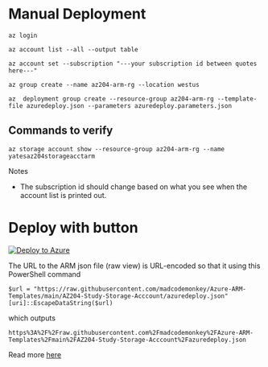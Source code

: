 # Manual Deployment
```az login```

```az account list --all --output table```

```az account set --subscription "---your subscription id between quotes here---"```

```az group create --name az204-arm-rg --location westus```

```az  deployment group create --resource-group az204-arm-rg --template-file azuredeploy.json --parameters azuredeploy.parameters.json```

## Commands to verify 
```az storage account show --resource-group az204-arm-rg --name yatesaz204storageacctarm```

Notes
-	The subscription id should change based on what you see when the account list is printed out.


# Deploy with button
[![Deploy to Azure](https://aka.ms/deploytoazurebutton)](https://portal.azure.com/#create/Microsoft.Template/uri/https%3A%2F%2Fraw.githubusercontent.com%2Fmadcodemonkey%2FAzure-ARM-Templates%2Fmain%2FAZ204-Study-Storage-Acccount%2Fazuredeploy.json)

The URL to the ARM json file (raw view) is URL-encoded so that it using this PowerShell command
```
$url = "https://raw.githubusercontent.com/madcodemonkey/Azure-ARM-Templates/main/AZ204-Study-Storage-Acccount/azuredeploy.json"
[uri]::EscapeDataString($url)
```
which outputs
```
https%3A%2F%2Fraw.githubusercontent.com%2Fmadcodemonkey%2FAzure-ARM-Templates%2Fmain%2FAZ204-Study-Storage-Acccount%2Fazuredeploy.json
```

Read more [here](https://docs.microsoft.com/en-us/azure/azure-resource-manager/templates/deploy-to-azure-button)
